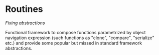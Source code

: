 # Routines
*Fixing abstractions*

Functional framework to compose functions parametrized by object navigation expression (such functions as "clone", "compare", "serialize" etc.) and 
provide some popular but missed in standard framework abstractions.
